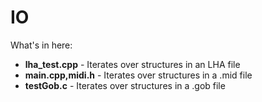 # IO

What's in here:

- **lha_test.cpp** - Iterates over structures in an LHA file
- **main.cpp,midi.h** - Iterates over structures in a .mid file
- **testGob.c** - Iterates over structures in a .gob file
